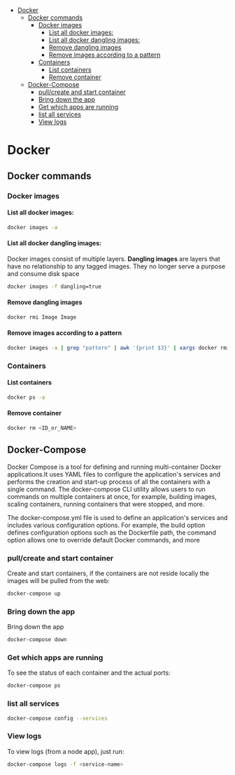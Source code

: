 <!--ts-->
   * [Docker](#docker)
      * [Docker commands](#docker-commands)
         * [Docker images](#docker-images)
            * [List all docker images:](#list-all-docker-images)
            * [List all docker dangling images:](#list-all-docker-dangling-images)
            * [Remove dangling images](#remove-dangling-images)
            * [Remove images according to a pattern](#remove-images-according-to-a-pattern)
         * [Containers](#containers)
            * [List containers](#list-containers)
            * [Remove container](#remove-container)
      * [Docker-Compose](#docker-compose)
         * [pull/create and start container](#pullcreate-and-start-container)
         * [Bring down the app](#bring-down-the-app)
         * [Get which apps are running](#get-which-apps-are-running)
         * [list all services](#list-all-services)
         * [View logs](#view-logs)

<!-- Added by: gil_diy, at: 2019-06-11T17:19+03:00 -->

<!--te-->

# Docker


## Docker commands

### Docker images

#### List all docker images:
```bash
docker images -a
```

#### List all docker dangling images:

Docker images consist of multiple layers. **Dangling images** are layers that have no relationship to any tagged images. They no longer serve a purpose and consume disk space

```bash
docker images -f dangling=true
```

#### Remove dangling images

```bash
docker rmi Image Image
```

#### Remove images according to a pattern
```bash
docker images -a | grep "pattern" | awk '{print $3}' | xargs docker rmi
```
### Containers

#### List containers
```bash
docker ps -a
```

#### Remove container
```bash
docker rm <ID_or_NAME>
```


## Docker-Compose

Docker Compose is a tool for defining and running multi-container Docker applications.It uses YAML files to configure the application's services and performs the creation and start-up process of all the containers with a single command. The docker-compose CLI utility allows users to run commands on multiple containers at once, for example, building images, scaling containers, running containers that were stopped, and more.

The docker-compose.yml file is used to define an application's services and includes various configuration options. For example, the build option defines configuration options such as the Dockerfile path, the command option allows one to override default Docker commands, and more



### pull/create and start container
Create and start containers, if the containers are not reside locally the images will be pulled from the web:
```bash
docker-compose up
```

### Bring down the app
Bring down the app
```bash
docker-compose down
```

### Get which apps are running

To see the status of each container and the actual ports:
```bash
docker-compose ps
```

###  list all services
```bash
docker-compose config --services
```
###  View logs

To view logs (from a node app), just run:
```bash
docker-compose logs -f <service-name>
```

